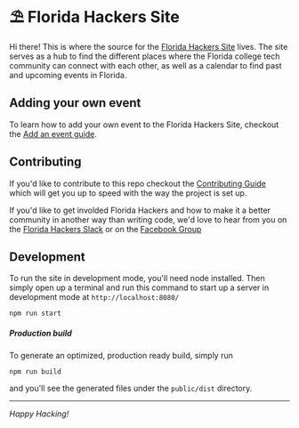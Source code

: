 # ⛱ Florida Hackers Site

Hi there! This is where the source for the [Florida Hackers Site](http://floridahackers.com) lives. The site serves as a hub to find the different places where the Florida college tech community can connect with each other, as well as a calendar to find past and upcoming events in Florida. 

## Adding your own event

To learn how to add your own event to the Florida Hackers Site, checkout the [Add an event guide](./ADD_AN_EVENT.md). 

## Contributing

If you'd like to contribute to this repo checkout the [Contributing Guide](./CONTRIBUTING.md) which will get you up to speed with the way the project is set up.

If you'd like to get involded Florida Hackers and how to make it a better community in another way than writing code, we'd love to hear from you on the [Florida Hackers Slack](http://floridahackers.slack.com) or on the [Facebook Group](https://www.facebook.com/groups/1023750727698510/) 

## Development

To run the site in development mode, you'll need node installed. Then simply open up a terminal and run this command to start up a server in development mode at `http://localhost:8080/`

```
npm run start
```

##### Production build

To generate an optimized, production ready build, simply run 
```
npm run build
```
and you'll see the generated files under the `public/dist` directory. 

---

*Happy Hacking!*
